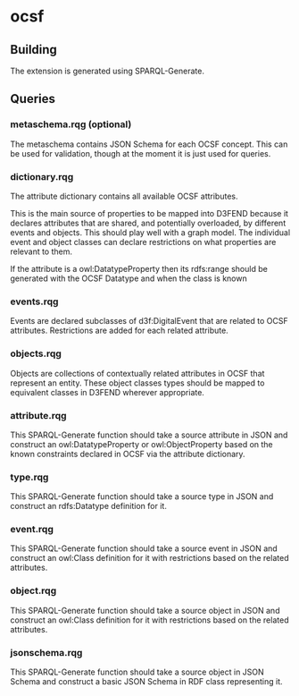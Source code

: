 # ocsf

## Building
The extension is generated using SPARQL-Generate.

## Queries

### metaschema.rqg (optional)
The metaschema contains JSON Schema for each OCSF concept. This can be
used for validation, though at the moment it is just used for queries.

### dictionary.rqg
The attribute dictionary contains all available OCSF attributes.

This is the main source of properties to be mapped into D3FEND because
it declares attributes that are shared, and potentially overloaded, by
different events and objects. This should play well with a graph
model. The individual event and object classes can declare
restrictions on what properties are relevant to them.

If the attribute is a owl:DatatypeProperty then its rdfs:range should
be generated with the OCSF Datatype and when the class is known

### events.rqg
Events are declared subclasses of d3f:DigitalEvent that are related to
OCSF attributes. Restrictions are added for each related attribute.

### objects.rqg
Objects are collections of contextually related attributes in OCSF
that represent an entity. These object classes types should be mapped
to equivalent classes in D3FEND wherever appropriate. 

### attribute.rqg
This SPARQL-Generate function should take a source attribute in JSON
and construct an owl:DatatypeProperty or owl:ObjectProperty based on
the known constraints declared in OCSF via the attribute dictionary.

### type.rqg
This SPARQL-Generate function should take a source type in JSON
and construct an rdfs:Datatype definition for it.

### event.rqg
This SPARQL-Generate function should take a source event in JSON
and construct an owl:Class definition for it with restrictions based
on the related attributes.

### object.rqg
This SPARQL-Generate function should take a source object in JSON
and construct an owl:Class definition for it with restrictions based
on the related attributes.

### jsonschema.rqg
This SPARQL-Generate function should take a source object in JSON
Schema and construct a basic JSON Schema in RDF class representing it.



